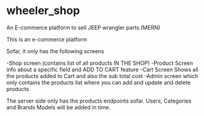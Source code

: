 # wheeler_shop
An E-commerce platform to sell JEEP wrangler parts.(MERN)

This is an e-commerce platform

Sofar, it only has the following screens

-Shop screen (contains list of all products IN THE SHOP)
-Product Screen info about a specific field and ADD TO CART feature
-Cart Screen Shows all the products added to Cart and also the sub total cost
-Admin screen  which only contains the products list where you can add and update and delete products

The server side only has the products endpoints sofar. Users, Categories and Brands Models will be added in time.

